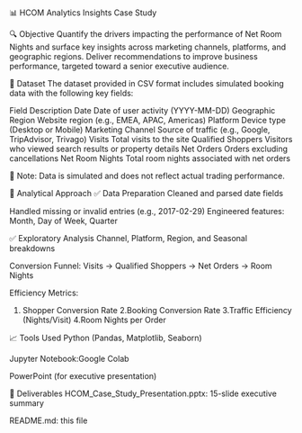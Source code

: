 📊 HCOM Analytics Insights Case Study

🔍 Objective
Quantify the drivers impacting the performance of Net Room Nights and surface key insights across marketing channels, platforms, and geographic regions. Deliver recommendations to improve business performance, targeted toward a senior executive audience.

📁 Dataset
The dataset provided in CSV format includes simulated booking data with the following key fields:


Field	Description
Date	Date of user activity (YYYY-MM-DD)
Geographic Region	Website region (e.g., EMEA, APAC, Americas)
Platform	Device type (Desktop or Mobile)
Marketing Channel	Source of traffic (e.g., Google, TripAdvisor, Trivago)
Visits	Total visits to the site
Qualified Shoppers	Visitors who viewed search results or property details
Net Orders	Orders excluding cancellations
Net Room Nights	Total room nights associated with net orders

🔐 Note: Data is simulated and does not reflect actual trading performance.

🧠 Analytical Approach
✅ Data Preparation
Cleaned and parsed date fields

Handled missing or invalid entries (e.g., 2017-02-29)
Engineered features: Month, Day of Week, Quarter

✅ Exploratory Analysis
Channel, Platform, Region, and Seasonal breakdowns

Conversion Funnel: Visits → Qualified Shoppers → Net Orders → Room Nights

Efficiency Metrics:

1. Shopper Conversion Rate
2.Booking Conversion Rate
3.Traffic Efficiency (Nights/Visit)
4.Room Nights per Order


📈 Tools Used
Python (Pandas, Matplotlib, Seaborn)

Jupyter Notebook:Google Colab

PowerPoint (for executive presentation)

📝 Deliverables
HCOM_Case_Study_Presentation.pptx: 15-slide executive summary

README.md: this file

